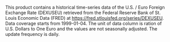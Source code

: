 This product contains a historical time-series data of the U.S. / Euro Foreign Exchange Rate (DEXUSEU) retrieved from the Federal Reserve Bank of St. Louis Economic Data (FRED) at https://fred.stlouisfed.org/series/DEXUSEU. Data coverage starts from 1999-01-04. The unit of data column is ration of U.S. Dollars to One Euro and the values are not seasonally adjusted. The update frequency is daily.